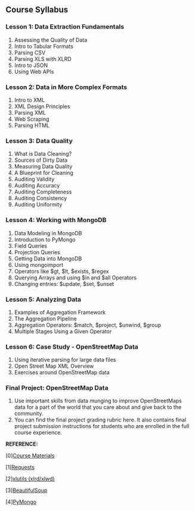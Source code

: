 ## Course Syllabus

### Lesson 1: Data Extraction Fundamentals

1.  Assessing the Quality of Data
2.  Intro to Tabular Formats
3.  Parsing CSV
4.  Parsing XLS with XLRD
5.  Intro to JSON
6.  Using Web APIs

### Lesson 2: Data in More Complex Formats

1.  Intro to XML
2.  XML Design Principles
3.  Parsing XML
4.  Web Scraping
5.  Parsing HTML

### Lesson 3: Data Quality

1.  What is Data Cleaning?
2.  Sources of Dirty Data
3.  Measuring Data Quality
4.  A Blueprint for Cleaning
5.  Auditing Validity
6.  Auditing Accuracy
7.  Auditing Completeness
8.  Auditing Consistency
9.  Auditing Uniformity

### Lesson 4: Working with MongoDB

1.  Data Modeling in MongoDB
2.  Introduction to PyMongo
3.  Field Queries
4.  Projection Queries
5.  Getting Data into MongoDB
6.  Using mongoimport
7.  Operators like $gt, $lt, $exists, $regex
8.  Querying Arrays and using $in and $all Operators
9.  Changing entries: $update, $set, $unset

### Lesson 5: Analyzing Data

1.  Examples of Aggregation Framework
2.  The Aggregation Pipeline
3.  Aggregation Operators: $match, $project, $unwind, $group
4.  Multiple Stages Using a Given Operator

### Lesson 6: Case Study - OpenStreetMap Data

1.  Using iterative parsing for large data files
2.  Open Street Map XML Overview
3.  Exercises around OpenStreetMap data
### Final Project: OpenStreetMap Data

1.  Use important skills from data munging to improve OpenStreetMaps data for a part of the world that you care about and give back to the community.
2.  You can find the final project grading rubric here. It also contains final project submission instructions for students who are enrolled in the full course experience.



**REFERENCE:**


[0][Course Materials](https://www.udacity.com/wiki/ud032#!#datasets-used-in-this-course)

[1][Requests](http://requests.readthedocs.io/en/latest/user/install/)

[2][xlutils (xlrd/xlwd)](https://pypi.python.org/pypi/xlutils)

[3][BeautifulSoup](http://www.crummy.com/software/BeautifulSoup/bs4/doc/#installing-beautiful-soup)

[4][PyMongo](http://api.mongodb.org/python/current/installation.html)
